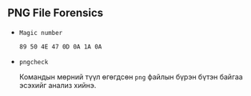 PNG File Forensics
--------------------

* `Magic number`
  
  `89 50 4E 47 0D 0A 1A 0A`
  
  
* `pngcheck`

	Командын мөрний түүл өгөгдсөн `png` файлын бүрэн бүтэн байгаа эсэхийг анализ хийнэ.
